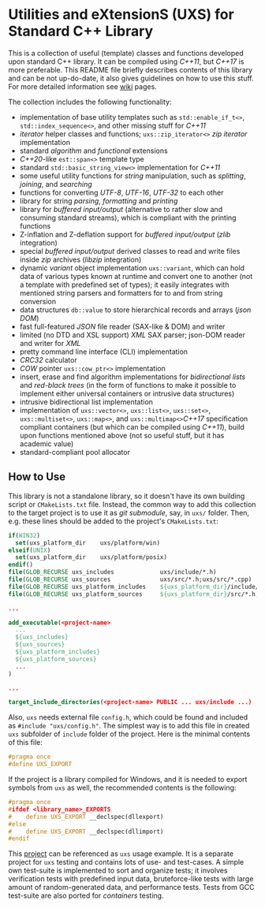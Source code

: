 # Utilities and eXtensionS (UXS) for Standard C++ Library

This is a collection of useful (template) classes and functions developed upon standard C++ library.
It can be compiled using *C++11*, but *C++17* is more preferable.  This README file briefly
describes contents of this library and can be not up-do-date, it also gives guidelines on how to use
this stuff.  For more detailed information see [wiki](https://github.com/gbuzykin/uxs/wiki) pages.

The collection includes the following functionality:

- implementation of base utility templates such as `std::enable_if_t<>`, `std::index_sequence<>`,
  and other missing stuff for *С++11*
- *iterator* helper classes and functions; `uxs::zip_iterator<>` *zip iterator* implementation
- standard *algorithm* and *functional* extensions
- *C++20*-like `est::span<>` template type
- standard `std::basic_string_view<>` implementation for *C++11*
- some useful utility functions for *string* manipulation, such as *splitting*, *joining*, and
  *searching*
- functions for converting *UTF-8*, *UTF-16*, *UTF-32* to each other
- library for string *parsing*, *formatting* and *printing*
- library for *buffered input/output* (alternative to rather slow and consuming standard streams),
  which is compliant with the printing functions
- Z-inflation and Z-deflation support for *buffered input/output* (*zlib* integration)
- special *buffered input/output* derived classes to read and write files inside *zip* archives
  (*libzip* integration)
- dynamic *variant* object implementation `uxs::variant`, which can hold data of various types known
  at runtime and convert one to another (not a template with predefined set of types); it easily
  integrates with mentioned string parsers and formatters for to and from string conversion
- data structures `db::value` to store hierarchical records and arrays (*json DOM*)
- fast full-featured *JSON* file reader (SAX-like & DOM) and writer
- limited (no DTD and XSL support) *XML* SAX parser; json-DOM reader and writer for *XML*
- pretty command line interface (CLI) implementation
- *CRC32* calculator
- *COW* pointer `uxs::cow_ptr<>` implementation
- insert, erase and find algorithm implementations for *bidirectional lists* and *red-black trees*
  (in the form of functions to make it possible to implement either universal containers or
  intrusive data structures)
- intrusive bidirectional list implementation
- implementation of `uxs::vector<>`, `uxs::list<>`, `uxs::set<>`, `uxs::multiset<>`, `uxs::map<>`,
  and `uxs::multimap<>`*С++17* specification compliant containers (but which can be compiled using
  *С++11*), build upon functions mentioned above (not so useful stuff, but it has academic value)
- standard-compliant pool allocator

## How to Use

This library is not a standalone library, so it doesn't have its own building script or
`CMakeLists.txt` file.  Instead, the common way to add this collection to the target project is to
use it as *git submodule*, say, in `uxs/` folder.  Then, e.g.  these lines should be added to the
project's `CMakeLists.txt`:

```cmake
if(WIN32)
  set(uxs_platform_dir    uxs/platform/win)
elseif(UNIX)
  set(uxs_platform_dir    uxs/platform/posix)
endif()
file(GLOB_RECURSE uxs_includes             uxs/include/*.h)
file(GLOB_RECURSE uxs_sources              uxs/src/*.h;uxs/src/*.cpp)
file(GLOB_RECURSE uxs_platform_includes    ${uxs_platform_dir}/include/*.h)
file(GLOB_RECURSE uxs_platform_sources     ${uxs_platform_dir}/src/*.h;${uxs_platform_dir}/src/*.cpp)

...

add_executable(<project-name>
  ...
  ${uxs_includes}
  ${uxs_sources}
  ${uxs_platform_includes}
  ${uxs_platform_sources}
  ...
)

...

target_include_directories(<project-name> PUBLIC ... uxs/include ...)


```

Also, `uxs` needs external file `config.h`, which could be found and included as
`#include "uxs/config.h"`.  The simplest way is to add this file in created `uxs` subfolder of
`include` folder of the project.  Here is the minimal contents of this file:

```cpp
#pragma once
#define UXS_EXPORT
```

If the project is a library compiled for Windows, and it is needed to export symbols from `uxs` as
well, the recommended contents is the following:

```cpp
#pragma once
#ifdef <library_name>_EXPORTS
#    define UXS_EXPORT __declspec(dllexport)
#else
#    define UXS_EXPORT __declspec(dllimport)
#endif
```

This [project](https://github.com/gbuzykin/uxs-tests) can be referenced as `uxs` usage example.  It
is a separate project for `uxs` testing and contains lots of use- and test-cases.  A simple own
test-suite is implemented to sort and organize tests; it involves verification tests with predefined
input data, bruteforce-like tests with large amount of random-generated data, and performance tests.
Tests from GCC test-suite are also ported for *containers* testing.
